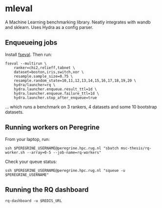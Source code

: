 # mleval
A Machine Learning benchmarking library. Neatly integrates with wandb and sklearn. Uses Hydra as a config parser.



## Enqueueing jobs
Install [fseval](https://github.com/dunnkers/fseval). Then run:

```shell
fseval --multirun \
    ranker=chi2,relieff,tabnet \
    dataset=boston,iris,switch,xor \
    resample.sample_size=0.75 \
    resample.random_state=10,11,12,13,14,15,16,17,18,19,20 \
    hydra/launcher=rq \
    hydra.launcher.enqueue.result_ttl=1d \
    hydra.launcher.enqueue.failure_ttl=1d \
    hydra.launcher.stop_after_enqueue=true
```

... which runs a benchmark on 3 rankers, 4 datasets and some 10 bootstrap datasets.


## Running workers on Peregrine
From your laptop, run:

```shell
ssh $PEREGRINE_USERNAME@peregrine.hpc.rug.nl "sbatch msc-thesis/rq-worker.sh --array=0-5 --job-name=rq-workers"
```

Check your queue status:
```shell
ssh $PEREGRINE_USERNAME@peregrine.hpc.rug.nl "squeue -u $PEREGRINE_USERNAME"
```

## Running the RQ dashboard
```shell
rq-dashboard -u $REDIS_URL
```